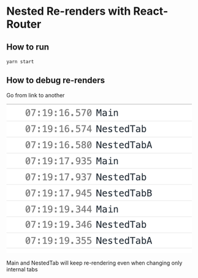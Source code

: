# Nested Re-renders with React-Router

## How to run
```
yarn start
```

## How to debug re-renders
Go from link to another

![nested](./img/nestedReRender.png)

Main and NestedTab will keep re-rendering even when changing only internal tabs

